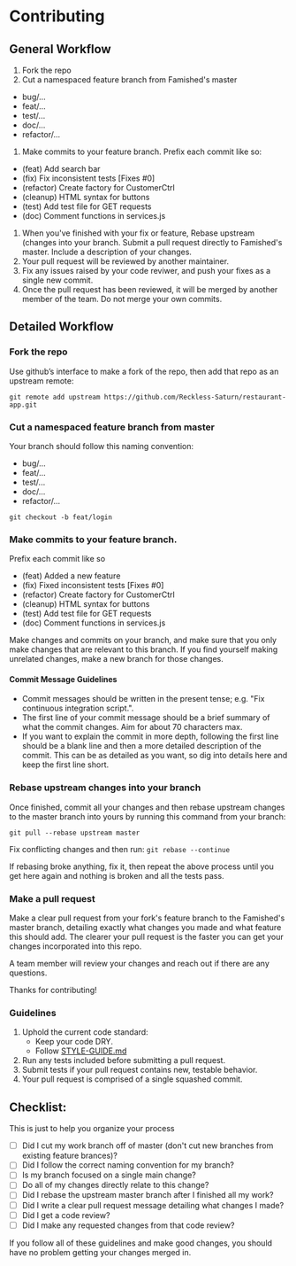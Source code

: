 # Contributing

## General Workflow

1. Fork the repo
1. Cut a namespaced feature branch from Famished's master
  - bug/...
  - feat/...
  - test/...
  - doc/...
  - refactor/...

1. Make commits to your feature branch. Prefix each commit like so:
  - (feat) Add search bar
  - (fix) Fix inconsistent tests [Fixes #0]
  - (refactor) Create factory for CustomerCtrl
  - (cleanup) HTML syntax for buttons
  - (test) Add test file for GET requests
  - (doc) Comment functions in services.js

1. When you've finished with your fix or feature, Rebase upstream (changes into your branch. Submit a pull request directly to Famished's master. Include a description of your changes.
1. Your pull request will be reviewed by another maintainer. 
1. Fix any issues raised by your code reviwer, and push your fixes as a single
   new commit.
1. Once the pull request has been reviewed, it will be merged by another member of the team. Do not merge your own commits.

## Detailed Workflow

### Fork the repo

Use github’s interface to make a fork of the repo, then add that repo as an upstream remote:

`git remote add upstream https://github.com/Reckless-Saturn/restaurant-app.git`

### Cut a namespaced feature branch from master

Your branch should follow this naming convention:
  - bug/...
  - feat/...
  - test/...
  - doc/...
  - refactor/...

`git checkout -b feat/login`


### Make commits to your feature branch. 

Prefix each commit like so
  - (feat) Added a new feature
  - (fix) Fixed inconsistent tests [Fixes #0]
  - (refactor) Create factory for CustomerCtrl
  - (cleanup) HTML syntax for buttons
  - (test) Add test file for GET requests
  - (doc) Comment functions in services.js

Make changes and commits on your branch, and make sure that you
only make changes that are relevant to this branch. If you find
yourself making unrelated changes, make a new branch for those
changes.

#### Commit Message Guidelines

- Commit messages should be written in the present tense; e.g. "Fix continuous
  integration script.".
- The first line of your commit message should be a brief summary of what the
  commit changes. Aim for about 70 characters max. 
- If you want to explain the commit in more depth, following the first line should
  be a blank line and then a more detailed description of the commit. This can be
  as detailed as you want, so dig into details here and keep the first line short.

### Rebase upstream changes into your branch

Once finished, commit all your changes and then rebase upstream changes to the master branch into yours by running this command from your branch:

`git pull --rebase upstream master`

Fix conflicting changes and then run: 
`git rebase --continue`

If rebasing broke anything, fix it, then repeat the above process until
you get here again and nothing is broken and all the tests pass.

### Make a pull request

Make a clear pull request from your fork's feature branch to the Famished's master
branch, detailing exactly what changes you made and what feature this
should add. The clearer your pull request is the faster you can get
your changes incorporated into this repo.

A team member will review your changes and reach out if there are any questions. 

Thanks for contributing!

### Guidelines

1. Uphold the current code standard:
    - Keep your code DRY.
    - Follow [STYLE-GUIDE.md](STYLE-GUIDE.md)
1. Run any tests included before submitting a pull request.
1. Submit tests if your pull request contains new, testable behavior.
1. Your pull request is comprised of a single squashed commit.

## Checklist:

This is just to help you organize your process

- [ ] Did I cut my work branch off of master (don't cut new branches from existing feature brances)?
- [ ] Did I follow the correct naming convention for my branch?
- [ ] Is my branch focused on a single main change?
 - [ ] Do all of my changes directly relate to this change?
- [ ] Did I rebase the upstream master branch after I finished all my
  work?
- [ ] Did I write a clear pull request message detailing what changes I made?
- [ ] Did I get a code review?
 - [ ] Did I make any requested changes from that code review?

If you follow all of these guidelines and make good changes, you should have
no problem getting your changes merged in.
